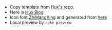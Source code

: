 - Copy template from [Hux's repo](https://github.com/Huxpro/huxpro.github.io/).
- Here is [Hux Blog](https://huangxuan.me)
- Icon font [ZhiMangXing](https://fonts.google.com/specimen/Zhi+Mang+Xing) and generated from [here](https://favicon.io/favicon-generator/)
- Local preview by `rake preview` 
